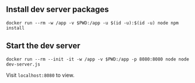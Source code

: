 ## Install dev server packages

    docker run --rm -w /app -v $PWD:/app -u $(id -u):$(id -u) node npm install

## Start the dev server

    docker run --rm --init -it -w /app -v $PWD:/app -p 8080:8080 node node dev-server.js

Visit `localhost:8080` to view.
